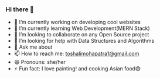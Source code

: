 ### Hi there 👋

- 🔭 I’m currently working on developing cool websites
- 🌱 I’m currently learning Web Development(MERN Stack)
- 👯 I’m looking to collaborate on any Open Source project
- 🤔 I’m looking for help with Data Structures and Algorithms
- 💬 Ask me about 
- 📫 How to reach me: toshalimohapatra1@gmail.com
- 😄 Pronouns: she/her
- ⚡ Fun fact: I love painting! and cooking Asian food😄


